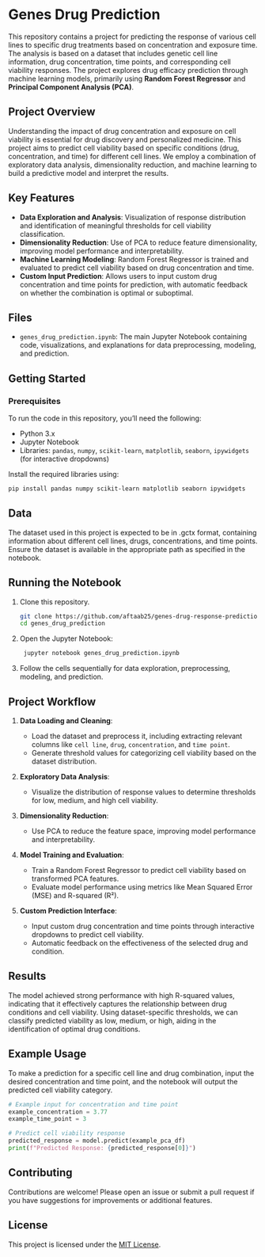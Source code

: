 # Genes Drug Prediction

This repository contains a project for predicting the response of various cell lines to specific drug treatments based on concentration and exposure time. The analysis is based on a dataset that includes genetic cell line information, drug concentration, time points, and corresponding cell viability responses. The project explores drug efficacy prediction through machine learning models, primarily using **Random Forest Regressor** and **Principal Component Analysis (PCA)**.

## Project Overview

Understanding the impact of drug concentration and exposure on cell viability is essential for drug discovery and personalized medicine. This project aims to predict cell viability based on specific conditions (drug, concentration, and time) for different cell lines. We employ a combination of exploratory data analysis, dimensionality reduction, and machine learning to build a predictive model and interpret the results.

## Key Features

- **Data Exploration and Analysis**: Visualization of response distribution and identification of meaningful thresholds for cell viability classification.
- **Dimensionality Reduction**: Use of PCA to reduce feature dimensionality, improving model performance and interpretability.
- **Machine Learning Modeling**: Random Forest Regressor is trained and evaluated to predict cell viability based on drug concentration and time.
- **Custom Input Prediction**: Allows users to input custom drug concentration and time points for prediction, with automatic feedback on whether the combination is optimal or suboptimal.

## Files

- `genes_drug_prediction.ipynb`: The main Jupyter Notebook containing code, visualizations, and explanations for data preprocessing, modeling, and prediction.

## Getting Started

### Prerequisites

To run the code in this repository, you’ll need the following:

- Python 3.x
- Jupyter Notebook
- Libraries: `pandas`, `numpy`, `scikit-learn`, `matplotlib`, `seaborn`, `ipywidgets` (for interactive dropdowns)

Install the required libraries using:

```bash
pip install pandas numpy scikit-learn matplotlib seaborn ipywidgets
```

## Data

The dataset used in this project is expected to be in .gctx format, containing information about different cell lines, drugs, concentrations, and time points. Ensure the dataset is available in the appropriate path as specified in the notebook.

## Running the Notebook

1. Clone this repository.
   ```bash
   git clone https://github.com/aftaab25/genes-drug-response-prediction.git
   cd genes_drug_prediction
   ```
2. Open the Jupyter Notebook:
   ```bash
    jupyter notebook genes_drug_prediction.ipynb
   ```
3. Follow the cells sequentially for data exploration, preprocessing, modeling, and prediction.

## Project Workflow

1. **Data Loading and Cleaning**:
   - Load the dataset and preprocess it, including extracting relevant columns like `cell line`, `drug`, `concentration`, and `time point`.
   - Generate threshold values for categorizing cell viability based on the dataset distribution.

2. **Exploratory Data Analysis**:
   - Visualize the distribution of response values to determine thresholds for low, medium, and high cell viability.

3. **Dimensionality Reduction**:
   - Use PCA to reduce the feature space, improving model performance and interpretability.

4. **Model Training and Evaluation**:
   - Train a Random Forest Regressor to predict cell viability based on transformed PCA features.
   - Evaluate model performance using metrics like Mean Squared Error (MSE) and R-squared (R²).

5. **Custom Prediction Interface**:
   - Input custom drug concentration and time points through interactive dropdowns to predict cell viability.
   - Automatic feedback on the effectiveness of the selected drug and condition.

## Results

The model achieved strong performance with high R-squared values, indicating that it effectively captures the relationship between drug conditions and cell viability. Using dataset-specific thresholds, we can classify predicted viability as low, medium, or high, aiding in the identification of optimal drug conditions.

## Example Usage

To make a prediction for a specific cell line and drug combination, input the desired concentration and time point, and the notebook will output the predicted cell viability category.

```python
# Example input for concentration and time point
example_concentration = 3.77
example_time_point = 3

# Predict cell viability response
predicted_response = model.predict(example_pca_df)
print(f"Predicted Response: {predicted_response[0]}")
```

## Contributing
Contributions are welcome! Please open an issue or submit a pull request if you have suggestions for improvements or additional features.

## License

This project is licensed under the [MIT License](LICENSE).

